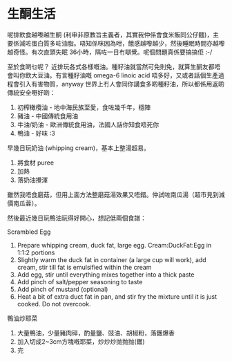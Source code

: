# 生酮生活

呢排飲食越嚟越生酮 (利申非原教旨主義者，其實我仲係會食米飯同公仔麵)，主要係減咗蛋白質多咗油脂。唔知係咪因為咁，餓感越嚟越少，然後睡眠時間亦越嚟越奇怪。有次直頭失眠 36小時，隔咗一日冇瞓覺。呢個問題真係要搞搞佢 :-/

至於食啲乜呢？ 近排玩各式各樣嘅油。種籽油就當然可免則免，就算生酮友都唔會叫你飲大豆油。有言種籽油嘅 omega-6 linoic acid 唔多好，又或者話個生產過程會引入有害物質，anyway 世界上冇人會同你講食多啲種籽油，所以都係用返啲傳統安全嘢好啲：

1. 初榨橄欖油 - 地中海民族至愛，食咗幾千年，穩陣
2. 豬油 - 中國傳統食用油
3. 牛油/奶油 - 歐洲傳統食用油，法國人話你知食唔死你
4. 鴨油 - 好味 :3 

早幾日玩奶油 (whipping cream)，基本上整湯超易。

1. 將食材 puree
2. 加熱
3. 落奶油攪渾

雖然我唔食磨菇，但用上面方法整磨菇湯效果又唔錯。仲試咗南瓜湯（超市見到減價南瓜蓉）。

然後最近幾日玩鴨油玩得好開心，想記低兩個食譜：

Scrambled Egg

1. Prepare whipping cream, duck fat, large egg.  Cream:DuckFat:Egg in 1:1:2 portions
2. Slightly warm the duck fat in container (a large cup will work), add cream, stir till fat is emulsified within the cream
3. Add egg, stir until everything mixes together into a thick paste
4. Add pinch of salt/pepper seasoning to taste
5. Add pinch of mustard (optional)
6. Heat a bit of extra duct fat in pan, and stir fry the mixture until it is just cooked. Do not overcook.

鴨油炒耶菜

1. 大量鴨油，少量豬肉碎，酌量鹽、豉油、胡椒粉，落鑊爆香
2. 加入切成2~3cm方塊嘅耶菜，炒炒炒抛抛抛(鑊)
3. 完
